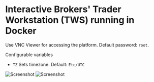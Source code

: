 # Interactive Brokers' Trader Workstation (TWS) running in Docker
Use VNC Viewer for accessing the platform. Default password: `root`.

Configurable variables
* ``TZ`` Sets timezone. Default: ``Etc/UTC``

![Screenshot](https://assets.alekna.org/github/ib-tws-screenshot-1.jpg "Screenshot")
![Screenshot](https://assets.alekna.org/github/ib-tws-screenshot-2.jpg "Screenshot")
